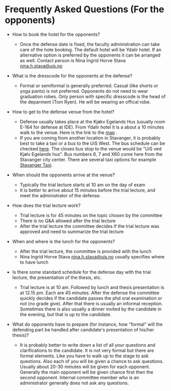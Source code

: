 # Frequently Asked Questions (For the opponents)

- How to book the hotel for the opponents?
  - Once the defense date is fixed, the faculty administration can take care of the hote booking. The default hotel will be Ydalir hotel. If an alternative option is preferred by the opponents it can be arranged as well. Contact person is Nina Ingrid Horve Stava <nina.h.stava@uis.no>
  
- What is the dresscode for the opponents at the defense?
  - Formal or semiformal is generally preferred. Casual (like shorts or yoga pants) is not preferred. Opponents do not need to wear graduation robes. Only person with specific dresscode is the head of the deparment (Tom Ryen). He will be wearing an offical robe.
  
- How to get to the defense venue from the hotel?
  - Defense usually takes place at the Kjøkv Egelands Hus (usually room E-164 for defense at IDE). From Ydalir hotel it is a about a 10 minutes walk to the venue. Here is the link to the [map](http://bit.ly/2QjBImy) . 
  - If you are coming from another location in Stavanger, it is probably best to take a taxi or a bus to the UiS West. The bus schedule can be checked [here](https://www.kolumbus.no). The closes bus stop to the venue would be "UiS ved Kjølv Egelands hus". Bus numbers 6, 7 and X60 come here from the Stavanger city center. There are several taxi options for example [Stavanger Taxi](https://www.stavanger-taxi.no).

- When should the opponents arrive at the venue?
  - Typically the trial lecture starts at 10 am on the day of exam
  - It is better to arrive about 15 minutes before the trial lecture, and meet the administrator of the defense.

- How does the trial lecture work?
  - Trial lecture is for 45 minutes on the topic chosen by the committee
  - There is no Q&A allowed after the trial lecture
  - After the trial lecture the committee decides if the trial lecture was approved and need to summarize the trial lecture

- When and where is the lunch for the opponents?
  - After the trial lecture, the committee is provided with the lunch
  - Nina Ingrid Horve Stava <nina.h.stava@uis.no> usually specifies where to have lunch

- Is there some standard schedule for the defense day with the trial lecture, the presentation of the thesis, etc.
  - Trial lecture is at 10 am. Followed by lunch and thesis presentation is at 12.15 pm. Each are 45 minutes. After the defense the committee quickly decides if the candidate passes the phd oral examination or not (no grade give). After that there is usually an informal reception. Sometimes there is also usually a dinner invited by the candidate in the evening, but that is up to the candidate. 
  
- What do opponents have to prepare (for instance, how "formal" will the defending part be handled after candidate's presentation of his/her thesis)? 
  - It is probably better to write down a list of all your questions and clarifications to the candidate. It is not very formal but there are formal elements. Like you have to walk up to the stage to ask questions. Also each of you will be given a chance to ask questions. Usually about 20-30 minutes will be given for each opponent. Generally the main opponent will be given chance first then the second opponent. Internal committee member who is an administrator generally does not ask any questions.
 

